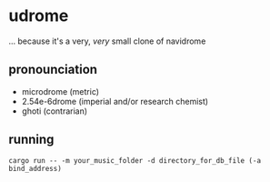 # udrome
... because it's a very, *very* small clone of navidrome

## pronounciation
- microdrome (metric)
- 2.54e-6drome (imperial and/or research chemist)
- ghoti (contrarian)

## running
`cargo run -- -m your_music_folder -d directory_for_db_file (-a bind_address)`